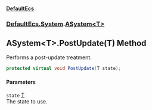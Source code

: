 #### [DefaultEcs](./index.md 'index')
### [DefaultEcs.System](./DefaultEcs-System.md 'DefaultEcs.System').[ASystem&lt;T&gt;](./DefaultEcs-System-ASystem-T-.md 'DefaultEcs.System.ASystem&lt;T&gt;')
## ASystem&lt;T&gt;.PostUpdate(T) Method
Performs a post-update treatment.  
```C#
protected virtual void PostUpdate(T state);
```
#### Parameters
<a name='DefaultEcs-System-ASystem-T--PostUpdate(T)-state'></a>
`state` [T](./DefaultEcs-System-ASystem-T-.md#DefaultEcs-System-ASystem-T--T 'DefaultEcs.System.ASystem&lt;T&gt;.T')  
The state to use.  
  
